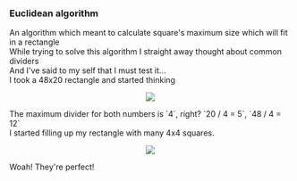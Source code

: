 ### Euclidean algorithm
An algorithm which meant to calculate square's maximum size which will fit in a rectangle<br>
While trying to solve this algorithm I straight away thought about common dividers<br>
And I've said to my self that I must test it...<br>
I took a 48x20 rectangle and started thinking
<div align="center">
    <p><img src="https://image.prntscr.com/image/tH1KPqnxSs6OgP0c4-wn6g.png"></p>
</div>
The maximum divider for both numbers is `4`, right? `20 / 4 = 5`, `48 / 4 = 12`<br>
I started filling up my rectangle with many 4x4 squares.
<div align="center">
    <p><img src="https://image.prntscr.com/image/uKcj95xzQGGsfqAk-QItRg.png"></p>
</div>
Woah! They're perfect!